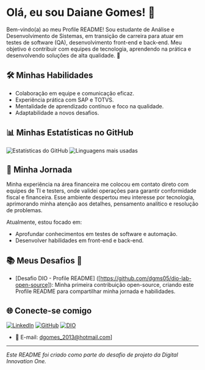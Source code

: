 # Olá, eu sou Daiane Gomes! 👋

Bem-vindo(a) ao meu Profile README! Sou estudante de Análise e Desenvolvimento de Sistemas, em transição de carreira para atuar em testes de software (QA), desenvolvimento front-end e back-end. Meu objetivo é contribuir com equipes de tecnologia, aprendendo na prática e desenvolvendo soluções de alta qualidade. 🚀


## 🛠️ Minhas Habilidades

- Colaboração em equipe e comunicação eficaz.
- Experiência prática com SAP e TOTVS.
- Mentalidade de aprendizado contínuo e foco na qualidade.
- Adaptabilidade a novos desafios.

## 📊 Minhas Estatísticas no GitHub

![Estatísticas do GitHub](https://github-readme-stats.vercel.app/api?username=dgms05&show_icons=true&theme=radical)
![Linguagens mais usadas](https://github-readme-stats.vercel.app/api/top-langs/?username=dgms05&layout=compact&theme=radical)

## 🚀 Minha Jornada

Minha experiência na área financeira me colocou em contato direto com equipes de TI e testers, onde validei operações para garantir conformidade fiscal e financeira. Esse ambiente despertou meu interesse por tecnologia, aprimorando minha atenção aos detalhes, pensamento analítico e resolução de problemas.

Atualmente, estou focado em:
- Aprofundar conhecimentos em testes de software e automação.
- Desenvolver habilidades em front-end e back-end.

## 📚 Meus Desafios 💙

- [Desafio DIO - Profile README] ([https://github.com/dgms05/dio-lab-open-source]): Minha primeira contribuição open-source, criando este Profile README para compartilhar minha jornada e habilidades.

## 🌐 Conecte-se comigo

[![LinkedIn](https://img.shields.io/badge/LinkedIn-000000?style=for-the-badge&logo=linkedin&logoColor-0077B5)](https://www.linkedin.com/in/daiannegomes)
[![GitHub](https://img.shields.io/badge/GitHub-181717?style=for-the-badge&logo=github&logoColor=white)](https://github.com/dgms05)
[![DIO](https://img.shields.io/badge/DIO-0078D4?style=for-the-badge&logo=appveyor&logoColor=white)](https://www.dio.me/users/dgomes_2013)

- 📧 E-mail: dgomes_2013@hotmail.com]

---

*Este README foi criado como parte do desafio de projeto da Digital Innovation One.*
